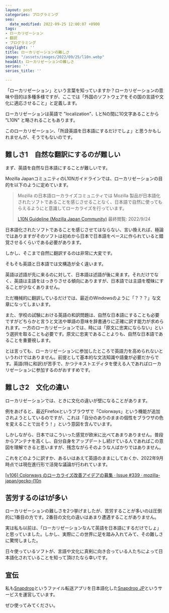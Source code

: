 ```yaml
---
layout: post
categories: プログラミング
seo:
  date_modified: 2022-09-25 12:00:07 +0900
tags:
- ローカリゼーション
- 翻訳
- プログラミング
copylight: ''
title: ローカリゼーションの難しさ
image: "/assets/images/2022/09/25/l10n.webp"
headAlt: ローカリゼーションの難しさ
series: ''
series_title: ''

---
```

「ローカリゼーション」という言葉を知っていますか？ローカリゼーションの意味や目的は多種多様ですが、ここでは「外国のソフトウェアをその国の言語や文化に適応させること」と定義します。

ローカリゼーションは英語で "localization"、LとNの間に10文字あることから "L10N" と略されることもあります。

このローカリゼーション、「所詮英語を日本語にするだけでしょ」と思うかもしれませんが、そうでもないのです。

## 難しさ1　自然な翻訳にするのが難しい

まず、英語を自然な日本語にすることが難しいです。

Mozilla JapanコミュニティのL10Nガイドラインでは、ローカリゼーションの目的を以下のように定めています。

> Mozilla の日本語ローカライズコミュニティでは Mozilla 製品が日本語化されたソフトであることを感じさせることなく、日本語で自然に使ってもらえるようにと意識してローカライズを行っています。
> 
> <a href="https://github.com/mozilla-japan/translation/wiki/L10N-Guideline" target="_blank" rel="noopener noreferrer">L10N Guideline (Mozilla Japan Community)</a> 最終閲覧: 2022/9/24

日本語化されたソフトであることを感じさせてはならない、言い換えれば、極論ではありますがそのソフトは初めから日本で日本語をベースに作られていると錯覚させるくらいである必要があります。

しかし、そこまで自然に翻訳するのは非常に大変です。

そもそも英語と日本語では文構造が全く違います。

英語は述語が先に来るのに対して、日本語は述語が後に来ます。それだけでなく、英語は主語をはっきりさせる傾向にありますが、日本語では主語を曖昧にすることが少なくありません。

ただ機械的に翻訳しているだけでは、最近のWindowsのように「？？？」な文章になってしまいます。

また、学校の試験における英語の和訳問題は、自然な日本語にすることも必要ですがどちらかと言うと文法や単語の意味を辞書通りに正確に訳す能力が求められます。一方のローカリゼーションでは、時には「原文に忠実にならない」という選択を取ることも必要です。原文に忠実であることよりも、自然な日本語であることを重要視します。

とは言っても、ローカリゼーションに参加したところで英語力を高められないというわけではありません。前提として基本的な文法知識や語彙が必要だからです。英語(特に和訳)が苦手で、かつテキストエディタを使える人であればローカリゼーションに参加するのがおすすめです。

## 難しさ2　文化の違い
ローカリゼーションでは、ときに文化の違いが壁になることがあります。

例をあげると、最近Firefoxというブラウザで「Colorways」という機能が追加されようとしているのですが、これは「自分のありのままの個性をブラウザの色を変えることで出そう！」という意図を含んでいます。

しかしながら、日本ではこういった感覚が欧米に比べてあまりありません。普段からアンテナを高くし、自分自身をアップデートし続けている人であればこの意図を理解できると思いますが、残念ながらそのような人ばかりではありません。

これをどのように訳すか、あるいはあえて英語のままにしておくか、2022年9月時点では現在進行形で活発な議論が行われています。

<a href="https://github.com/mozilla-japan/gecko-l10n/issues/339" target="_blank" rel="noopener noreferrer">[v106] Colorways のローカライズ改善アイデアの募集 · Issue #339 · mozilla-japan/gecko-l10n</a>

## 苦労するのは1が多い
ローカリゼーションの難しさを2つ挙げましたが、苦労することが多いのは圧倒的に1番目の方です。2番目の文化の違いはあまり遭遇することがありません。

実は私も以前は、「ローカリゼーションなんて英語を日本語にするだけでしょ」と思っていました。しかし、実際にこの世界に足を踏み入れてみて、その難しさに驚愕しました。

日々使っているソフトが、言語や文化に真剣に向き合っている人たちによって日本語化されていることを知って頂けたなら幸いです。

## 宣伝

私も<a href="https://snapdrop.net" target="_blank" rel="noopener noreferrer">Snapdrop</a>というファイル転送アプリを日本語化した<a href="https://share.frogapp.net" target="_blank" rel="noopener noreferrer">Snapdrop JP</a>というサービスを運営しています。

ぜひ使ってみてください。
